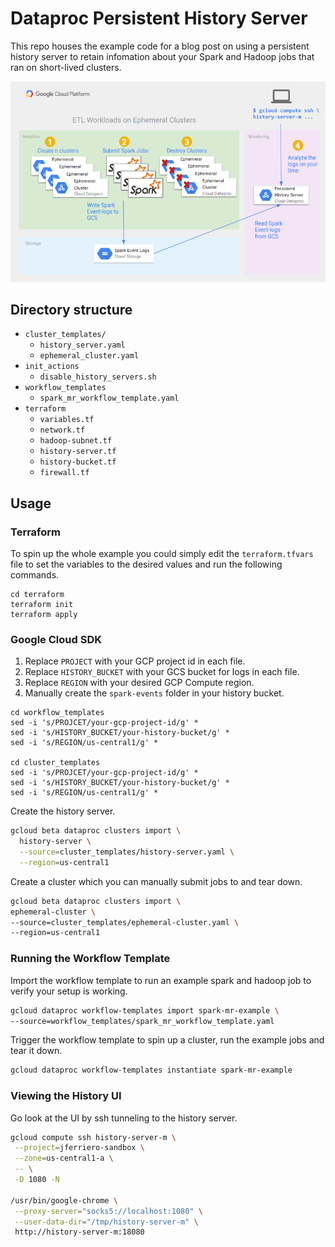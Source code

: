 # Dataproc Persistent History Server
This repo houses the example code for a blog post on using a persistent history
server to retain infomation about your Spark and Hadoop jobs that ran on short-lived
clusters.

![Architecture Diagram](img/persistent-history-arch.png)

## Directory structure

- `cluster_templates/`
  - `history_server.yaml`
  - `ephemeral_cluster.yaml` 
- `init_actions`
  - `disable_history_servers.sh`
- `workflow_templates`
  - `spark_mr_workflow_template.yaml`
- `terraform`
  - `variables.tf` 
  - `network.tf` 
  - `hadoop-subnet.tf` 
  - `history-server.tf` 
  - `history-bucket.tf` 
  - `firewall.tf` 

## Usage

### Terraform
To spin up the whole example you could simply edit the 
`terraform.tfvars` file to set the variables to the 
desired values and run the following commands.

```
cd terraform
terraform init
terraform apply
```

### Google Cloud SDK
1.  Replace `PROJECT` with your GCP project id in each file.
1.  Replace `HISTORY_BUCKET` with your GCS bucket for logs in each file.
1.  Replace `REGION` with your desired GCP Compute region.
1.  Manually create the `spark-events` folder in your history bucket.

```
cd workflow_templates
sed -i 's/PROJCET/your-gcp-project-id/g' *
sed -i 's/HISTORY_BUCKET/your-history-bucket/g' *
sed -i 's/REGION/us-central1/g' *

cd cluster_templates
sed -i 's/PROJCET/your-gcp-project-id/g' *
sed -i 's/HISTORY_BUCKET/your-history-bucket/g' *
sed -i 's/REGION/us-central1/g' *
```

Create the history server.

```sh
gcloud beta dataproc clusters import \
  history-server \
  --source=cluster_templates/history-server.yaml \
  --region=us-central1
```

Create a cluster which you can manually submit jobs to and tear down.

```sh
gcloud beta dataproc clusters import \
ephemeral-cluster \
--source=cluster_templates/ephemeral-cluster.yaml \
--region=us-central1
```

### Running the Workflow Template
Import the workflow template to run an example spark and hadoop job
to verify your setup is working.

```sh
gcloud dataproc workflow-templates import spark-mr-example \
--source=workflow_templates/spark_mr_workflow_template.yaml
```

Trigger the workflow template to spin up a cluster,
run the example jobs and tear it down.

```sh
gcloud dataproc workflow-templates instantiate spark-mr-example
```

### Viewing the History UI
Go look at the UI by ssh tunneling to the history server.

```sh
gcloud compute ssh history-server-m \
 --project=jferriero-sandbox \
 --zone=us-central1-a \
 -- \
 -D 1080 -N

/usr/bin/google-chrome \
 --proxy-server="socks5://localhost:1080" \
 --user-data-dir="/tmp/history-server-m" \
 http://history-server-m:18080
```
